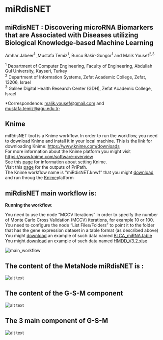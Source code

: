 # miRdisNET

## miRdisNET : Discovering microRNA Biomarkers that are Associated with Diseases utilizing Biological Knowledge-based Machine Learning
Amhar Jabeer<sup>1</sup> ,Mustafa Temiz<sup>1</sup>, Burcu Bakir-Gungor<sup>1</sup> and Malik Yousef<sup>2,3</sup> <br>

<sup>1</sup> Department of Computer Engineering, Faculty of Engineering, Abdullah Gul University, Kayseri, Turkey<br>
<sup>2</sup> Department of Information Systems, Zefat Academic College, Zefat, 13206, Israel<br>
<sup>3</sup> Galilee Digital Health Research Center (GDH), Zefat Academic College, Israel<br>


*Correspondence: malik.yousef@gmail.com and mustafa.temiz@agu.edu.tr;
<br>
## Knime ##
miRdisNET tool is a Knime workflow. In order to run the workflow, you need to download Knime and install it in your local machine.
This is the link for downloading Knime: https://www.knime.com/downloads<br>
For more information about the Knime platform you might visit https://www.knime.com/software-overview <br>
See this [page](pages/SettingsKnime.md) for information about setting Knime.<br>
Visit this [page](https://github.com/malikyousef/miRdisNET/blob/main/pages/output.md) for the outputs of PriPath.<br>
The Knime workflow name is "miRdisNET.knwf" that you might [download](miRdisNET.knwf) and run throug the [Knime](https://www.knime.com/)platform

## miRdisNET main workflow is: ## 

**Running the workflow:**

You need to use the node “MCCV Iterations” in order to specify the number of Monte Carlo Cross Validation (MCCV) iterations, for example 10 or 100.<br>
You need to configure the node “List Files/Folders” to point it to the folder that has the gene expression dataset in a table format (as described above)<br>
You might [download](BLCA_miRNA.table) an example of such data named [BLCA_miRNA.table](BLCA_miRNA.table)<br>
You might [download](HMDD_V3.2.xlsx) an example of such data named [HMDD_V3.2.xlsx](HMDD_V3.2.xlsx)<br>

![main_workflow](https://user-images.githubusercontent.com/24303536/196436151-a1fb431f-2785-40b3-82cc-e05a4f320cef.png)

## The content of the MetaNode miRdisNET is :


![alt text](https://user-images.githubusercontent.com/24303536/196437220-fa51c4c2-6194-4c99-bf95-3fcf23e8a608.png)

## The content of the G-S-M component ##


![alt text](https://user-images.githubusercontent.com/24303536/196437420-52cc8225-a4b3-4dd5-ad7d-58ec52429287.png)

## The 3 main component of G-S-M ##
![alt text](https://user-images.githubusercontent.com/24303536/196437933-03f9a9c9-b410-4b6f-816c-7dac70337b65.png)


